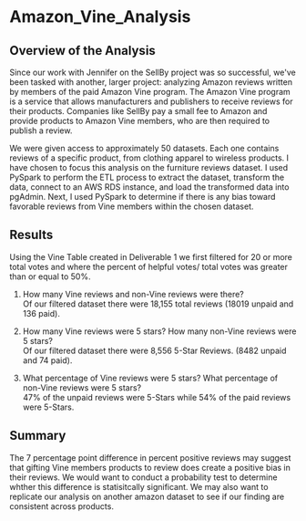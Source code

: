 # Amazon_Vine_Analysis
## Overview of the Analysis 
Since our work with Jennifer on the SellBy project was so successful, we've been tasked with another, larger project: analyzing Amazon reviews written by members of the paid Amazon Vine program. The Amazon Vine program is a service that allows manufacturers and publishers to receive reviews for their products. Companies like SellBy pay a small fee to Amazon and provide products to Amazon Vine members, who are then required to publish a review.

We were given access to approximately 50 datasets. Each one contains reviews of a specific product, from clothing apparel to wireless products. I have chosen to focus this analysis on the furniture reviews dataset. I used PySpark to perform the ETL process to extract the dataset, transform the data, connect to an AWS RDS instance, and load the transformed data into pgAdmin. Next, I used PySpark to determine if there is any bias toward favorable reviews from Vine members within the chosen dataset.

## Results 
Using the Vine Table created in Deliverable 1 we first filtered for 20 or more total votes and where the percent of helpful votes/ total votes was greater than or equal to 50%. 

1. How many Vine reviews and non-Vine reviews were there?\
Of our filtered dataset there were 18,155 total reviews (18019 unpaid and 136 paid).

2. How many Vine reviews were 5 stars? How many non-Vine reviews were 5 stars?\
Of our filtered dataset there were 8,556 5-Star Reviews. (8482 unpaid and 74 paid). 

3. What percentage of Vine reviews were 5 stars? What percentage of non-Vine reviews were 5 stars?\
47% of the unpaid reviews were 5-Stars while 54% of the paid reviews were 5-Stars.  

## Summary 
The 7 percentage point difference in percent positive reviews may suggest that gifting Vine members products to review does create a positive bias in their reviews. We would want to conduct a probability test to determine whther this difference is statisitcally significant. We may also want to replicate our analysis on another amazon dataset to see if our finding are consistent across products. 
